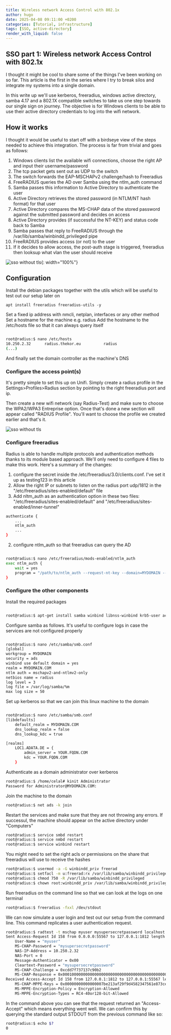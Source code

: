 ```yaml
---
title: Wireless network Access Control with 802.1x
author: hugo
date: 2025-04-08 09:11:00 +0200
categories: [Tutorial, infrastructure]
tags: [SSO, active-directory]
render_with_liquid: false
---
```


## SSO part 1: Wireless network Access Control with 802.1x

I thought it might be cool to share some of the things I've been working on so far. This article is the first in the series where I try to break silos and integrate my systems into a single domain.

In this write up we'll use kerberos, freeradius, windows active directory, samba 4.17 and a 802.1X compatible switches to take us one step towards our single sign on journey. The objective is for Windows clients to be able to use their active directory credentials to log into the wifi network.


## How it works

I thought it would be useful to start off with a birdseye view of the steps needed to achieve this integration. The process is far from trivial and goes as follows:

 
1. Windows clients list the available wifi connections, choose the right AP and input their username/password 
2. The tcp packet gets sent out as UDP to the switch 
2. The switch forwards the EAP-MSCHAPv2 challenge/hash to Freeradius
2. FreeRADIUS queries the AD over Samba using the ntlm_auth command
2. Samba passes this information to Active Directory to authenticate the user
2. Active Directory retrieves the stored password (in NTLM/NT hash format) for that user
2. Active Directory compares the MS-CHAP data of the stored password against the submitted password and decides on access
2. Active Directory provides (if successful the NT-KEY) and status code back to Samba
2. Samba passes that reply to FreeRADIUS through the /var/lib/samba/winbindd_privileged pipe
2. FreeRADIUS provides access (or not) to the user 
2. If it decides to allow access, the post-auth stage is triggered, freeradius then looksup what vlan the user should receive

![sso without tls](</assets/img/posts/sso without tls.jpg>){: width="100%"}


## Configuration


Install the debian packages together with the utils which will be useful to test out our setup later on

```
apt install freeradius freeradius-utils -y
```

Set a fixed ip address with nmcli, netplan, interfaces or any other method
Set a hostname for the machine e.g. radius
Add the hostname to the /etc/hosts file so that it can always query itself

```bash

root@radius:$ nano /etc/hosts
10.250.2.32      radius.thekor.eu          radius
(...)
```

And finally set the domain controller as the machine's DNS 

### Configure the access point(s)

It's pretty simple to set this up on Unifi. Simply create a radius profile in the Settings>Profiles>Radius section by pointing to the right freeradius port and ip.

Then create a new wifi network (say Radius-Test) and make sure to choose the WPA2/WPA3 Entreprise option. Once that's done a new section will appear called "RADIUS Profile". You'll want to choose the profile we created earlier and that's it.

![sso without tls](</assets/img/posts/unifi.jpg>)

### Configure freeradius

Radius is able to handle multiple protocols and authentication methods thanks to its module based approach. We'll only need to configure 4 files to make this work. Here's a summary of the changes: 

1. configure the secret inside the /etc/freeradius/3.0/clients.conf. I've set it up as testing123 in this article
1. Allow the right IP or subnets to listen on the radius port udp/1812 in the "/etc/freeradius/sites-enabled/default" file
2. Add nltm_auth as an authentication option in these two files: "/etc/freeradius/sites-enabled/default" and "/etc/freeradius/sites-enabled/inner-tunnel"

```bash
authenticate {
    ...
    ntlm_auth
    ...
}
```

2. configure ntlm_auth so that freeradius can query the AD

```bash

root@radius:$ nano /etc/freeradius/mods-enabled/ntlm_auth
exec ntlm_auth {
    wait = yes
    program = "/path/to/ntlm_auth --request-nt-key --domain=MYDOMAIN --username=%{mschap:User-Name} --password=%{User-Password}"
}
```

### Configure the other components

Install the required packages
```bash

root@radius:$ apt-get install samba winbind libnss-winbind krb5-user acl
 ```

Configure samba as follows. It's useful to configure logs in case the services are not configured properly

```bash

root@radius:$ nano /etc/samba/smb.conf
[global]
workgroup = MYDOMAIN
security = ads
winbind use default domain = yes
realm = MYDOMAIN.COM
ntlm auth = mschapv2-and-ntlmv2-only
netbios name = radius
log level = 3
log file = /var/log/samba/%m
max log size = 50

```
Set up kerberos so that we can join this linux machine to the domain

```bash

root@radius:$ nano /etc/samba/smb.conf
[libdefaults]
    default_realm = MYDOMAIN.COM
    dns_lookup_realm = false
    dns_lookup_kdc = true

[realms]
    LOC1.ADATA.DE = {
        admin_server = YOUR.FQDN.COM
        kdc = YOUR.FQDN.COM
    }
```

Authenticate as a domain administrator over kerberos

```bash
root@radius:$ /home/celal# kinit Administrator
Password for Administrator@MYDOMAIN.COM:
```

Join the machine to the domain


```bash
root@radius:$ net ads -k join
```

Restart the services and make sure that they are not throwing any errors. If successul, the machine should appear on the active directory under "Computers"


```bash
root@radius:$ service smbd restart
root@radius:$ service nmbd restart
root@radius:$ service winbind restart
```

You might need to set the right acls or permissions on the share that freeradius will use to receive the hashes

```bash
root@radius:$ usermod -a -G winbindd_priv freerad
root@radius:$ setfacl -m u:freerad:rx /var/lib/samba/winbindd_privileged/
root@radius:$ chmod 750 -R /var/lib/samba/winbindd_privileged
root@radius:$ chown root:winbindd_priv /var/lib/samba/winbindd_privileged/
```

Run freeradius on the command line so that we can look at the logs on one terminal

```bash
root@radius:$ freeradius -fxxl /dev/stdout
```
We can now simulate a user login and test out our setup from the command line. This command replicates a user authentication request. 

```bash
root@radius:$ radtest -t mschap myuser mysupersecretpassword localhost 0 testing123
Sent Access-Request Id 158 from 0.0.0.0:55567 to 127.0.0.1:1812 length 133
	User-Name = "myuser"
	MS-CHAP-Password = "mysupersecretpassword"
	NAS-IP-Address = 10.250.2.32
	NAS-Port = 0
	Message-Authenticator = 0x00
	Cleartext-Password = "mysupersecretpassword"
	MS-CHAP-Challenge = 0xcdd7f737137c90b2
	MS-CHAP-Response = 0x000100000000000000000000000000000000000000000000000044a8aaaf8b65e43e5129c4c5f019c46b350994ab7738740a
Received Access-Accept Id 158 from 127.0.0.1:1812 to 127.0.0.1:55567 length 84
	MS-CHAP-MPPE-Keys = 0x00000000000000007be213af29f9d4582347561e873ce995
	MS-MPPE-Encryption-Policy = Encryption-Allowed
	MS-MPPE-Encryption-Types = RC4-40or128-bit-Allowed
```

In the command above you can see that the request returned an "Access-Accept" which means everything went well. We can confirm this by querying the standard output STDOUT from the previous command like so:

```bash
root@radius:$ echo $?
0
```